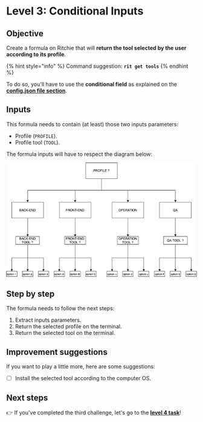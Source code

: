 # Level 3: Conditional Inputs

## Objective

Create a formula on Ritchie that will **return the tool selected by the user according to its profile**.

{% hint style="info" %}
Command suggestion: **`rit get tools`**
{% endhint %}

To do so, you'll have to use the **conditional field** as explained on the [**config.json file section**](https://docs.ritchiecli.io/how-to/implement-a-formula#1-config-json).

## Inputs

This formula needs to contain \(at least\) those two inputs parameters:

* Profile \(`PROFILE`\).
* Profile tool \(`TOOL`\).

The formula inputs will have to respect the diagram below:

![](../.gitbook/assets/ritchie-conditional-inputs.png)

## Step by step

The formula needs to follow the next steps:

1. Extract inputs parameters. 
2. Return the selected profile on the terminal. 
3. Return the selected tool on the terminal.

## Improvement suggestions

 If you want to play a little more, here are some suggestions:

* [ ] Install the selected tool according to the computer OS.

## Next steps 

👉 If you've completed the third challenge, let's go to the [**level 4 task**](level-3.md)!

